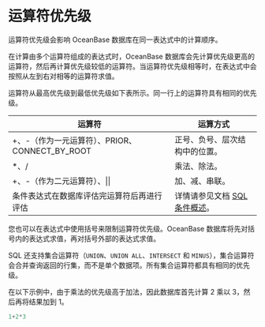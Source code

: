 # 运算符优先级

运算符优先级会影响 OceanBase 数据库在同一表达式中的计算顺序。

在计算由多个运算符组成的表达式时，OceanBase 数据库会先计算优先级更高的运算符，然后再计算优先级较低的运算符。当运算符优先级相等时，在表达式中会按照从左到右对相等的运算符求值。

运算符从最高优先级到最低优先级如下表所示。同一行上的运算符具有相同的优先级。

|                运算符                 |                               运算方式                               |
|------------------------------------|------------------------------------------------------------------|
| +、-（作为一元运算符）、PRIOR、CONNECT_BY_ROOT | 正号、负号、层次结构中的位置。                                                  |
| \*、/                               | 乘法、除法。                                                           |
| +、-（作为二元运算符）、\|\|                  | 加、减、串联。                                                          |
| 条件表达式在数据库评估完运算符后再进行评估              | 详情请参见文档 [SQL 条件概述](../7.condition-of-oracle-mode/1.overview-of-sql-conditions-of-oracle-mode.md)。 |

您也可以在表达式中使用括号来限制运算符优先级。OceanBase 数据库将先对括号内的表达式求值，再对括号外部的表达式求值。

SQL 还支持集合运算符（`UNION`、`UNION ALL`、`INTERSECT` 和 `MINUS`），集合运算符会合并查询返回的行集，而不是单个数据项。所有集合运算符都具有相同的优先级。

在以下示例中，由于乘法的优先级高于加法，因此数据库首先计算 2 乘以 3，然后再将结果加到 1。

```sql
1+2*3
```
